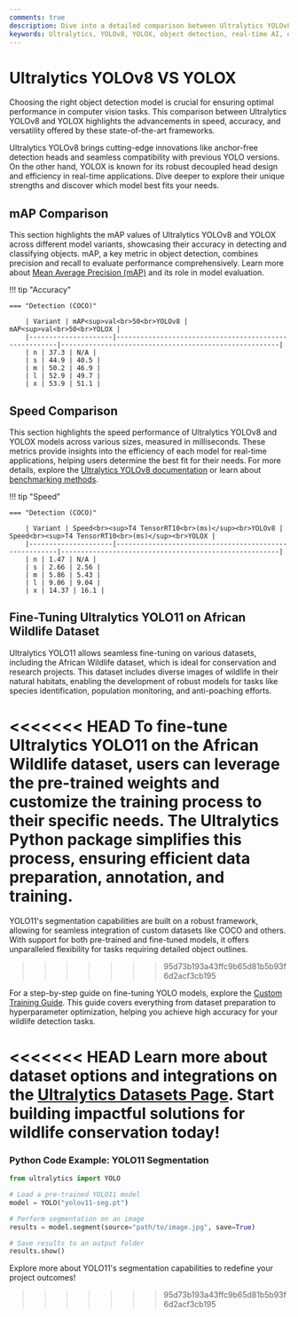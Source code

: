 ```yaml
---
comments: true
description: Dive into a detailed comparison between Ultralytics YOLOv8 and YOLOX, two advanced models in the realm of object detection and computer vision. Explore their performance in terms of accuracy, speed, and real-time AI capabilities, and understand their applications from edge AI to diverse industries.
keywords: Ultralytics, YOLOv8, YOLOX, object detection, real-time AI, edge AI, computer vision, model comparison, machine learning, deep learning
---
```


# Ultralytics YOLOv8 VS YOLOX

Choosing the right object detection model is crucial for ensuring optimal performance in computer vision tasks. This comparison between Ultralytics YOLOv8 and YOLOX highlights the advancements in speed, accuracy, and versatility offered by these state-of-the-art frameworks.

Ultralytics YOLOv8 brings cutting-edge innovations like anchor-free detection heads and seamless compatibility with previous YOLO versions. On the other hand, YOLOX is known for its robust decoupled head design and efficiency in real-time applications. Dive deeper to explore their unique strengths and discover which model best fits your needs.

## mAP Comparison

This section highlights the mAP values of Ultralytics YOLOv8 and YOLOX across different model variants, showcasing their accuracy in detecting and classifying objects. mAP, a key metric in object detection, combines precision and recall to evaluate performance comprehensively. Learn more about [Mean Average Precision (mAP)](https://www.ultralytics.com/glossary/mean-average-precision-map) and its role in model evaluation.

!!! tip "Accuracy"

    === "Detection (COCO)"

    	| Variant | mAP<sup>val<br>50<br>YOLOv8 | mAP<sup>val<br>50<br>YOLOX |
    	|---------------------|-------------------------------------------------------|-------------------------------------------------------|
    	| n | 37.3 | N/A |
    	| s | 44.9 | 40.5 |
    	| m | 50.2 | 46.9 |
    	| l | 52.9 | 49.7 |
    	| x | 53.9 | 51.1 |

## Speed Comparison

This section highlights the speed performance of Ultralytics YOLOv8 and YOLOX models across various sizes, measured in milliseconds. These metrics provide insights into the efficiency of each model for real-time applications, helping users determine the best fit for their needs. For more details, explore the [Ultralytics YOLOv8 documentation](https://docs.ultralytics.com/models/yolov8/) or learn about [benchmarking methods](https://docs.ultralytics.com/reference/utils/benchmarks/).

!!! tip "Speed"

    === "Detection (COCO)"

    	| Variant | Speed<br><sup>T4 TensorRT10<br>(ms)</sup><br>YOLOv8 | Speed<br><sup>T4 TensorRT10<br>(ms)</sup><br>YOLOX |
    	|---------------------|-------------------------------------------------------|-------------------------------------------------------|
    	| n | 1.47 | N/A |
    	| s | 2.66 | 2.56 |
    	| m | 5.86 | 5.43 |
    	| l | 9.06 | 9.04 |
    	| x | 14.37 | 16.1 |

## Fine-Tuning Ultralytics YOLO11 on African Wildlife Dataset

Ultralytics YOLO11 allows seamless fine-tuning on various datasets, including the African Wildlife dataset, which is ideal for conservation and research projects. This dataset includes diverse images of wildlife in their natural habitats, enabling the development of robust models for tasks like species identification, population monitoring, and anti-poaching efforts.

<<<<<<< HEAD
To fine-tune Ultralytics YOLO11 on the African Wildlife dataset, users can leverage the pre-trained weights and customize the training process to their specific needs. The Ultralytics Python package simplifies this process, ensuring efficient data preparation, annotation, and training.
=======
YOLO11's segmentation capabilities are built on a robust framework, allowing for seamless integration of custom datasets like COCO and others. With support for both pre-trained and fine-tuned models, it offers unparalleled flexibility for tasks requiring detailed object outlines.

> > > > > > > 95d73b193a43ffc9b65d81b5b93f6d2acf3cb195

For a step-by-step guide on fine-tuning YOLO models, explore the [Custom Training Guide](https://www.ultralytics.com/blog/custom-training-ultralytics-yolo11-with-computer-vision-datasets). This guide covers everything from dataset preparation to hyperparameter optimization, helping you achieve high accuracy for your wildlife detection tasks.

<<<<<<< HEAD
Learn more about dataset options and integrations on the [Ultralytics Datasets Page](https://docs.ultralytics.com/datasets/). Start building impactful solutions for wildlife conservation today!
=======

### Python Code Example: YOLO11 Segmentation

```python
from ultralytics import YOLO

# Load a pre-trained YOLO11 model
model = YOLO("yolov11-seg.pt")

# Perform segmentation on an image
results = model.segment(source="path/to/image.jpg", save=True)

# Save results to an output folder
results.show()
```

Explore more about YOLO11's segmentation capabilities to redefine your project outcomes!

> > > > > > > 95d73b193a43ffc9b65d81b5b93f6d2acf3cb195
